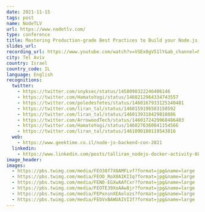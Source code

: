 ```yaml
---
date: 2021-11-15
tags: post
name: NodeTLV
url: https://www.nodetlv.com/
type: conference
title: Mastering Production-grade Best Practices to Build your Node.js Docker Images
slides_url:
recording_url: https://www.youtube.com/watch?v=VSEx8gV51lY&ab_channel=NodeTLV
city: Tel Aviv
country: Israel
country_code: IL
language: English
recognitions:
  twitter:
    - https://twitter.com/snyksec/status/1458098322246406146
    - https://twitter.com/HamatoYogi/status/1460212964334743557
    - https://twitter.com/poledesfetes/status/1460167933125140481
    - https://twitter.com/liran_tal/status/1460159196503150592
    - https://twitter.com/liran_tal/status/1460139318429818886
    - https://twitter.com/ArrowoodTech/status/1460172429968486403
    - https://twitter.com/HamatoYogi/status/1460276360841154566
    - https://twitter.com/liran_tal/status/1461090180119543816
  web:
    - https://www.geektime.co.il/node-js-backend-con-2021
  linkedin:
    - https://www.linkedin.com/posts/talliran_nodejs-docker-activity-6864188259346460672-FpEY
image_header:
images:
  - https://pbs.twimg.com/media/FEO38f7X0AMFLvf?format=jpg&name=large
  - https://pbs.twimg.com/media/FEOO_RoX0AIKIIq?format=jpg&name=large
  - https://pbs.twimg.com/media/FEN0-EGXwAAfCxr?format=jpg&name=large
  - https://pbs.twimg.com/media/FEOTE39XoAAw8jr?format=jpg&name=large
  - https://pbs.twimg.com/media/FEPxnsnXEAolozs?format=jpg&name=large
  - https://pbs.twimg.com/media/FEbVxBAWUAIVI3f?format=jpg&name=large
---
```

